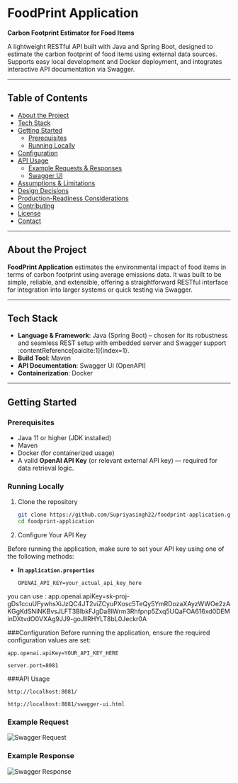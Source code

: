 # FoodPrint Application

**Carbon Footprint Estimator for Food Items**

A lightweight RESTful API built with Java and Spring Boot, designed to estimate the carbon footprint of food items using external data sources. Supports easy local development and Docker deployment, and integrates interactive API documentation via Swagger.

---

## Table of Contents

- [About the Project](#about-the-project)  
- [Tech Stack](#tech-stack)  
- [Getting Started](#getting-started)  
  - [Prerequisites](#prerequisites)  
  - [Running Locally](#running-locally) 
- [Configuration](#configuration)  
- [API Usage](#api-usage)  
  - [Example Requests & Responses](#example-requests--responses)  
  - [Swagger UI](#swagger-ui)  
- [Assumptions & Limitations](#assumptions--limitations)  
- [Design Decisions](#design-decisions)  
- [Production-Readiness Considerations](#production-readiness-considerations)  
- [Contributing](#contributing)  
- [License](#license)  
- [Contact](#contact)

---

## About the Project

**FoodPrint Application** estimates the environmental impact of food items in terms of carbon footprint using average emissions data. It was built to be simple, reliable, and extensible, offering a straightforward RESTful interface for integration into larger systems or quick testing via Swagger.

---

## Tech Stack

- **Language & Framework**: Java (Spring Boot) – chosen for its robustness and seamless REST setup with embedded server and Swagger support :contentReference[oaicite:1]{index=1}.
- **Build Tool**: Maven
- **API Documentation**: Swagger UI (OpenAPI)
- **Containerization**: Docker

---

## Getting Started

### Prerequisites

- Java 11 or higher (JDK installed)
- Maven
- Docker (for containerized usage)
- A valid **OpenAI API Key** (or relevant external API key) — required for data retrieval logic.

### Running Locally

1. Clone the repository  
   ```bash
   git clone https://github.com/Supriyasingh22/foodprint-application.git
   cd foodprint-application

2. Configure Your API Key

Before running the application, make sure to set your API key using one of the following methods:

- **In `application.properties`**  
  ```properties
  OPENAI_API_KEY=your_actual_api_key_here
you can use : app.openai.apiKey=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


###Configuration 
Before running the application, ensure the required configuration values are set:
```API Keys
app.openai.apiKey=YOUR_API_KEY_HERE

```
```Server Port
server.port=8081
```
###API Usage 
```API Base URL
http://localhost:8081/
```
```Swagger Documentation
http://localhost:8081/swagger-ui.html
```

### Example Request
![Swagger Request](D:\Downloads\response.jpg)

### Example Response
![Swagger Response](D:\Downloads\request.jpg)

















